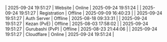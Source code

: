 | 2025-09-24 19:51:27 | Website | Online | 2025-09-24 19:51:24 |
| 2025-09-24 19:51:27 | Registration | Offline | 2025-09-09 16:40:23 |
| 2025-09-24 19:51:27 | Auth Server | Offline | 2025-08-18 09:33:31 |
| 2025-09-24 19:51:27 | Kezan (PvE) | Offline | 2025-08-03 17:58:02 |
| 2025-09-24 19:51:27 | Gurubashi (PvP) | Offline | 2025-08-23 21:44:06 |
| 2025-09-24 19:51:27 | Cloudflare | Online | 2025-09-24 19:51:24 |

